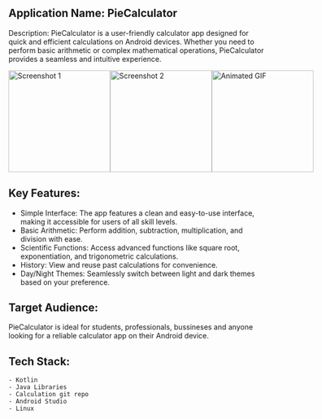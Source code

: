 ## Application Name: PieCalculator

Description:
PieCalculator is a user-friendly calculator app designed for quick and efficient calculations on Android devices. Whether you need to perform basic arithmetic or complex mathematical operations, PieCalculator provides a seamless and intuitive experience.

<!-- Side-by-Side Images and GIF -->
<div style="display: flex; justify-content: space-between; align-items: center;">
    <img src="https://github.com/hiranmay1000/pie-calculator/assets/97354423/cdb139e2-9edb-463b-8a6c-814002b90a74" alt="Screenshot 1" width="200"/>
    <img src="https://github.com/hiranmay1000/pie-calculator/assets/97354423/51f7fc31-1cc7-48a3-a9ef-de32a20fb4e5" alt="Screenshot 2" width="200" />
    <img src="https://github.com/hiranmay1000/pie-calculator/assets/97354423/8f32e8f7-212a-4e0e-944d-df33c1df2f2a" alt="Animated GIF" width="200" />
</div>



## Key Features:

   - Simple Interface: The app features a clean and easy-to-use interface, making it accessible for users of all skill levels.
   - Basic Arithmetic: Perform addition, subtraction, multiplication, and division with ease.
   - Scientific Functions: Access advanced functions like square root, exponentiation, and trigonometric calculations.
   - History: View and reuse past calculations for convenience.
   - Day/Night Themes: Seamlessly switch between light and dark themes based on your preference.

## Target Audience:
PieCalculator is ideal for students, professionals, bussineses and anyone looking for a reliable calculator app on their Android device.

## Tech Stack:
    - Kotlin
    - Java Libraries
    - Calculation git repo
    - Android Studio
    - Linux


